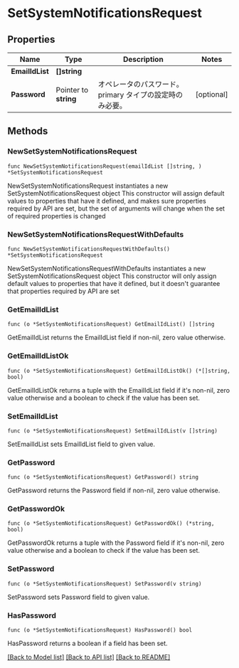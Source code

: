 # SetSystemNotificationsRequest

## Properties

Name | Type | Description | Notes
------------ | ------------- | ------------- | -------------
**EmailIdList** | **[]string** |  | 
**Password** | Pointer to **string** | オペレータのパスワード。primary タイプの設定時のみ必要。 | [optional] 

## Methods

### NewSetSystemNotificationsRequest

`func NewSetSystemNotificationsRequest(emailIdList []string, ) *SetSystemNotificationsRequest`

NewSetSystemNotificationsRequest instantiates a new SetSystemNotificationsRequest object
This constructor will assign default values to properties that have it defined,
and makes sure properties required by API are set, but the set of arguments
will change when the set of required properties is changed

### NewSetSystemNotificationsRequestWithDefaults

`func NewSetSystemNotificationsRequestWithDefaults() *SetSystemNotificationsRequest`

NewSetSystemNotificationsRequestWithDefaults instantiates a new SetSystemNotificationsRequest object
This constructor will only assign default values to properties that have it defined,
but it doesn't guarantee that properties required by API are set

### GetEmailIdList

`func (o *SetSystemNotificationsRequest) GetEmailIdList() []string`

GetEmailIdList returns the EmailIdList field if non-nil, zero value otherwise.

### GetEmailIdListOk

`func (o *SetSystemNotificationsRequest) GetEmailIdListOk() (*[]string, bool)`

GetEmailIdListOk returns a tuple with the EmailIdList field if it's non-nil, zero value otherwise
and a boolean to check if the value has been set.

### SetEmailIdList

`func (o *SetSystemNotificationsRequest) SetEmailIdList(v []string)`

SetEmailIdList sets EmailIdList field to given value.


### GetPassword

`func (o *SetSystemNotificationsRequest) GetPassword() string`

GetPassword returns the Password field if non-nil, zero value otherwise.

### GetPasswordOk

`func (o *SetSystemNotificationsRequest) GetPasswordOk() (*string, bool)`

GetPasswordOk returns a tuple with the Password field if it's non-nil, zero value otherwise
and a boolean to check if the value has been set.

### SetPassword

`func (o *SetSystemNotificationsRequest) SetPassword(v string)`

SetPassword sets Password field to given value.

### HasPassword

`func (o *SetSystemNotificationsRequest) HasPassword() bool`

HasPassword returns a boolean if a field has been set.


[[Back to Model list]](../README.md#documentation-for-models) [[Back to API list]](../README.md#documentation-for-api-endpoints) [[Back to README]](../README.md)


